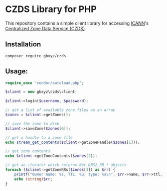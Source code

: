 # CZDS Library for PHP

This repository contains a simple client library for accessing [ICANN](https://icann.org)'s [Centralized Zone Data Service (CZDS)](https://czds.icann.org).

## Installation

```
composer require gbxyz/czds
```

## Usage:

```php
require_once 'vendor/autoload.php';

$client = new gbxyz\czds\client;

$client->login($username, $password);

// get a list of available zone files as an array
$zones = $client->getZones();

// save the zone to disk
$client->saveZone($zones[0]);

// get a handle to a zone file
echo stream_get_contents($client->getZoneHandle($zones[1]));

// get zone contents
echo $client->getZoneContents($zones[2]);

// get an iterator which returns Net_DNS2_RR_* objects
foreach ($client->getZoneRRs($zones[3]) as $rr) {
    printf("Owner name: %s, TTL: %u, type: %s\n", $rr->name, $rr->ttl, $rr->type);
    echo (string)$rr;
}
```
